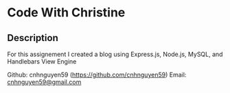 # Code With Christine
  
  ## Description
  
  For this assignement I created a blog using Express.js, Node.js, MySQL, and Handlebars View Engine
  
  
  Github: cnhnguyen59 (https://github.com/cnhnguyen59)
  Email: cnhnguyen59@gmail.com